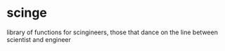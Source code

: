 # scinge
library of functions for scingineers, those that dance on the line between scientist and engineer
